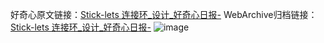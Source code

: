 好奇心原文链接：[Stick-lets 连接环_设计_好奇心日报-](https://www.qdaily.com/articles/8539.html)
WebArchive归档链接：[Stick-lets 连接环_设计_好奇心日报-](http://web.archive.org/web/20190623153100/https://www.qdaily.com/articles/8539.html)
![image](http://ww3.sinaimg.cn/large/007d5XDply1g3vddr4bk7j30u035adzu)